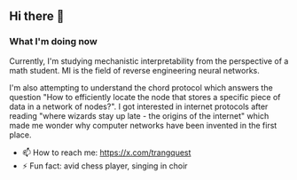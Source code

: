 ## Hi there 👋

### What I'm doing now

Currently, I'm studying mechanistic interpretability from the perspective of a math student. MI is the field of reverse engineering neural networks.

I'm also attempting to understand the chord protocol which answers the question "How to efficiently locate the node that stores a specific piece of data in a network of nodes?". I got interested in internet protocols after reading "where wizards stay up late - the origins of the internet" which made me wonder why computer networks have been invented in the first place.

- 📫 How to reach me: https://x.com/trangquest
- ⚡ Fun fact: avid chess player, singing in choir

